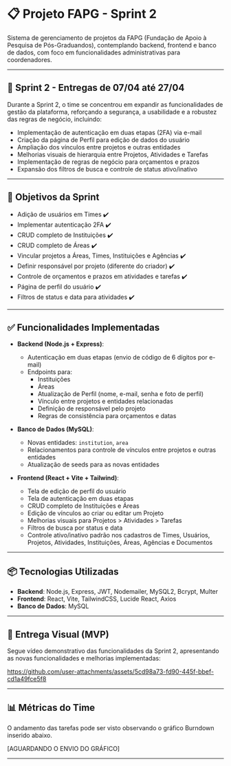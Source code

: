 # 📋 Projeto FAPG - Sprint 2

Sistema de gerenciamento de projetos da FAPG (Fundação de Apoio à Pesquisa de Pós-Graduandos), contemplando backend, frontend e banco de dados, com foco em funcionalidades administrativas para coordenadores.

---

## 📅 Sprint 2 - Entregas de 07/04 até 27/04

Durante a Sprint 2, o time se concentrou em expandir as funcionalidades de gestão da plataforma, reforçando a segurança, a usabilidade e a robustez das regras de negócio, incluindo:

- Implementação de autenticação em duas etapas (2FA) via e-mail
- Criação da página de Perfil para edição de dados do usuário
- Ampliação dos vínculos entre projetos e outras entidades
- Melhorias visuais de hierarquia entre Projetos, Atividades e Tarefas
- Implementação de regras de negócio para orçamentos e prazos
- Expansão dos filtros de busca e controle de status ativo/inativo

---

## 🎯 Objetivos da Sprint

- Adição de usuários em Times ✔️
- Implementar autenticação 2FA ✔️
- CRUD completo de Instituições ✔️
- CRUD completo de Áreas ✔️
- Vincular projetos a Áreas, Times, Instituições e Agências ✔️
- Definir responsável por projeto (diferente do criador) ✔️
- Controle de orçamentos e prazos em atividades e tarefas ✔️
- Página de perfil do usuário ✔️
- Filtros de status e data para atividades ✔️

---

## ✅ Funcionalidades Implementadas

- **Backend (Node.js + Express)**:
  - Autenticação em duas etapas (envio de código de 6 dígitos por e-mail)
  - Endpoints para:
    - Instituições
    - Áreas
    - Atualização de Perfil (nome, e-mail, senha e foto de perfil)
    - Vínculo entre projetos e entidades relacionadas
    - Definição de responsável pelo projeto
    - Regras de consistência para orçamentos e datas

- **Banco de Dados (MySQL)**:
  - Novas entidades: `institution`, `area`
  - Relacionamentos para controle de vínculos entre projetos e outras entidades
  - Atualização de seeds para as novas entidades

- **Frontend (React + Vite + Tailwind)**:
  - Tela de edição de perfil do usuário
  - Tela de autenticação em duas etapas
  - CRUD completo de Instituições e Áreas
  - Edição de vínculos ao criar ou editar um Projeto
  - Melhorias visuais para Projetos > Atividades > Tarefas
  - Filtros de busca por status e data
  - Controle ativo/inativo padrão nos cadastros de Times, Usuários, Projetos, Atividades, Instituições, Áreas, Agências e Documentos

---

## 📦 Tecnologias Utilizadas

- **Backend**: Node.js, Express, JWT, Nodemailer, MySQL2, Bcrypt, Multer
- **Frontend**: React, Vite, TailwindCSS, Lucide React, Axios
- **Banco de Dados**: MySQL

---

## 🎥 Entrega Visual (MVP)

Segue vídeo demonstrativo das funcionalidades da Sprint 2, apresentando as novas funcionalidades e melhorias implementadas:


https://github.com/user-attachments/assets/5cd98a73-fd90-445f-bbef-cd1a49fce5f8


---

## 📊 Métricas do Time

O andamento das tarefas pode ser visto observando o gráfico Burndown inserido abaixo.

[AGUARDANDO O ENVIO DO GRÁFICO]

---
